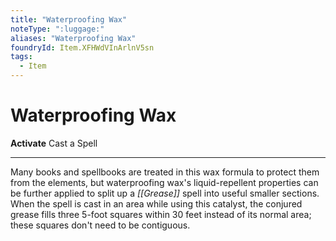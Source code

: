 ```yaml
---
title: "Waterproofing Wax"
noteType: ":luggage:"
aliases: "Waterproofing Wax"
foundryId: Item.XFHWdVInArlnV5sn
tags:
  - Item
---
```


# Waterproofing Wax

**Activate** Cast a Spell

* * *

Many books and spellbooks are treated in this wax formula to protect them from the elements, but waterproofing wax's liquid-repellent properties can be further applied to split up a _[[Grease]]_ spell into useful smaller sections. When the spell is cast in an area while using this catalyst, the conjured grease fills three 5-foot squares within 30 feet instead of its normal area; these squares don't need to be contiguous.
